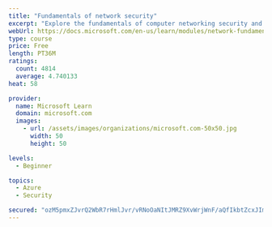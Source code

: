 ```yaml
---
title: "Fundamentals of network security"
excerpt: "Explore the fundamentals of computer networking security and monitoring."
webUrl: https://docs.microsoft.com/en-us/learn/modules/network-fundamentals-2/
type: course
price: Free
length: PT36M
ratings:
  count: 4814
  average: 4.740133
heat: 58

provider:
  name: Microsoft Learn
  domain: microsoft.com
  images:
    - url: /assets/images/organizations/microsoft.com-50x50.jpg
      width: 50
      height: 50

levels:
  - Beginner

topics:
  - Azure
  - Security

secured: "ozM5pmxZJvrQ2WbR7rHmlJvr/vRNoOaNItJMRZ9XvWrjWnF/aQfIkbtZcxJImUgXNiylSjuSNSH4um+wd+6dXnlHzD9/emqFjD6QxwUWyENu4fQgOXR3oTjYEO4PnJsT1NTZepo48cGI5h3n9XcnaAqDlJmuEj8LTGKwuLSDfSS61zPEXk+Byg2D05UKu9lkNVj28Pj5TydN4ykB8vxX5WIpOMsxuu/wT35KKn1WEz9/IVtE06iw5YaIwx2VgFCA+wy2iWqGTGTeaV0HnC7flDCa4IbKDJv9Dbk3NFqAWKPtfj4+xLyInxvMCK1viEfNYgrFFfPs+/C6PM+tEpJwYJK6qQbP6ja+y3C/dsQM9jFzNGHC8ZXVTpf4WgNyMBf+DddfmGyMb3fmFx3xW+htKtIhN8nTmmYHJZVQsgkV27I=;EWxlmSJMHIomQR1GOXERbA=="
---
```


